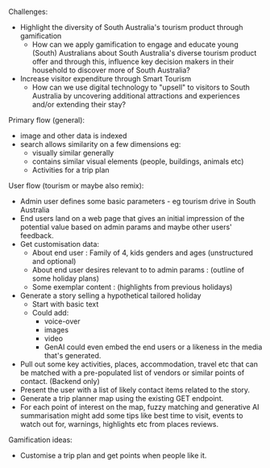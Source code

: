 Challenges:
- Highlight the diversity of South Australia's tourism product through gamification
  - How can we apply gamification to engage and educate young (South) Australians about South Australia's diverse tourism product offer and through this, influence key decision makers in their household to discover more of South Australia?
- Increase visitor expenditure through Smart Tourism
  - How can we use digital technology to "upsell" to visitors to South Australia by uncovering additional attractions and experiences and/or extending their stay?

Primary flow (general):
 - image and other data is indexed
 - search allows similarity on a few dimensions eg:
   - visually similar generally
   - contains similar visual elements (people, buildings, animals etc)
   - Activities for a trip plan

User flow (tourism or maybe also remix):
- Admin user defines some basic parameters - eg tourism drive in South Australia
- End users land on a web page that gives an initial impression of the potential value based on admin params and maybe other users' feedback.
- Get customisation data:
  - About end user : Family of 4, kids genders and ages (unstructured and optional)
  - About end user desires relevant to to admin params : (outline of some holiday plans)
  - Some exemplar content : (highlights from previous holidays)
- Generate a story selling a hypothetical tailored holiday
  - Start with basic text
  - Could add:
    - voice-over
    - images
    - video
    - GenAI could even embed the end users or a likeness in the media that's generated.
- Pull out some key activities, places, accommodation, travel etc that can be matched with a pre-populated list of vendors or similar points of contact. (Backend only)
- Present the user with a list of likely contact items related to the story.
- Generate a trip planner map using the existing GET endpoint.
- For each point of interest on the map, fuzzy matching and generative AI summarisation might add some tips like best time to visit, events to watch out for, warnings, highlights etc from places reviews.


Gamification ideas:
 - Customise a trip plan and get points when people like it.